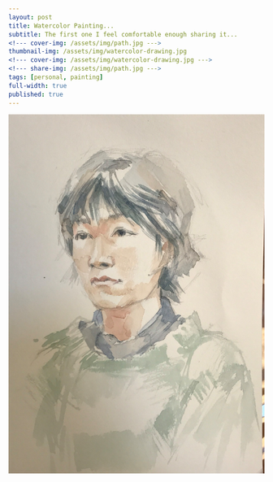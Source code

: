 ```yaml
---
layout: post
title: Watercolor Painting...
subtitle: The first one I feel comfortable enough sharing it...
<!--- cover-img: /assets/img/path.jpg --->
thumbnail-img: /assets/img/watercolor-drawing.jpg
<!--- cover-img: /assets/img/watercolor-drawing.jpg --->
<!--- share-img: /assets/img/path.jpg --->
tags: [personal, painting]
full-width: true
published: true
---
```


![Painting](/assets/img/watercolor-drawing.jpg)

